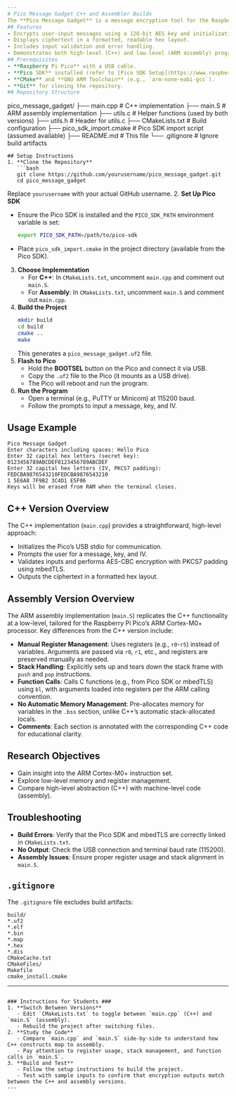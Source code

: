 ```yaml
---
# Pico Message Gadget C++ and Assembler Builds
The **Pico Message Gadget** is a message encryption tool for the Raspberry Pi Pico, implemented in both C++ and ARM assembly for students. It utilizes AES-CBC encryption with PKCS7 padding, built with the Pico SDK and mbedTLS library. The C++ version is designed to be accessible for beginners, while the ARM assembly version offers advanced students a deep dive into low-level programming on the ARM Cortex-M0+ processor.
## Features
- Encrypts user-input messages using a 128-bit AES key and initialization vector (IV).
- Displays ciphertext in a formatted, readable hex layout.
- Includes input validation and error handling.
- Demonstrates both high-level (C++) and low-level (ARM assembly) programming techniques.
## Prerequisites
- **Raspberry Pi Pico** with a USB cable.
- **Pico SDK** installed (refer to [Pico SDK Setup](https://www.raspberrypi.com/documentation/microcontrollers/raspberry-pi-pico.html)).
- **CMake** and **GNU ARM Toolchain** (e.g., `arm-none-eabi-gcc`).
- **Git** for cloning the repository.
## Repository Structure
```
pico_message_gadget/
├── main.cpp           # C++ implementation
├── main.S             # ARM assembly implementation
├── utils.c            # Helper functions (used by both versions)
├── utils.h            # Header for utils.c
├── CMakeLists.txt     # Build configuration
├── pico_sdk_import.cmake  # Pico SDK import script (assumed available)
├── README.md          # This file
└── .gitignore         # Ignore build artifacts
```
## Setup Instructions
1. **Clone the Repository**
   ```bash
   git clone https://github.com/yourusername/pico_message_gadget.git
   cd pico_message_gadget
   ```
   Replace `yourusername` with your actual GitHub username.
2. **Set Up Pico SDK**
   - Ensure the Pico SDK is installed and the `PICO_SDK_PATH` environment variable is set:
     ```bash
     export PICO_SDK_PATH=/path/to/pico-sdk
     ```
   - Place `pico_sdk_import.cmake` in the project directory (available from the Pico SDK).
3. **Choose Implementation**
   - For **C++**: In `CMakeLists.txt`, uncomment `main.cpp` and comment out `main.S`.
   - For **Assembly**: In `CMakeLists.txt`, uncomment `main.S` and comment out `main.cpp`.
4. **Build the Project**
   ```bash
   mkdir build
   cd build
   cmake ..
   make
   ```
   This generates a `pico_message_gadget.uf2` file.
5. **Flash to Pico**
   - Hold the **BOOTSEL** button on the Pico and connect it via USB.
   - Copy the `.uf2` file to the Pico (it mounts as a USB drive).
   - The Pico will reboot and run the program.
6. **Run the Program**
   - Open a terminal (e.g., PuTTY or Minicom) at 115200 baud.
   - Follow the prompts to input a message, key, and IV.
## Usage Example
```
Pico Message Gadget
Enter characters including spaces: Hello Pico
Enter 32 capital hex letters (secret key): 0123456789ABCDEF0123456789ABCDEF
Enter 32 capital hex letters (IV, PKCS7 padding): FEDCBA9876543210FEDCBA9876543210
1 5E6A8 7F9B2 3C4D1 E5F06 
Keys will be erased from RAM when the terminal closes.
```
## C++ Version Overview
The C++ implementation (`main.cpp`) provides a straightforward, high-level approach:
- Initializes the Pico’s USB stdio for communication.
- Prompts the user for a message, key, and IV.
- Validates inputs and performs AES-CBC encryption with PKCS7 padding using mbedTLS.
- Outputs the ciphertext in a formatted hex layout.
## Assembly Version Overview
The ARM assembly implementation (`main.S`) replicates the C++ functionality at a low-level, tailored for the Raspberry Pi Pico’s ARM Cortex-M0+ processor. Key differences from the C++ version include:
- **Manual Register Management**: Uses registers (e.g., `r0`-`r5`) instead of variables. Arguments are passed via `r0`, `r1`, etc., and registers are preserved manually as needed.
- **Stack Handling**: Explicitly sets up and tears down the stack frame with `push` and `pop` instructions.
- **Function Calls**: Calls C functions (e.g., from Pico SDK or mbedTLS) using `bl`, with arguments loaded into registers per the ARM calling convention.
- **No Automatic Memory Management**: Pre-allocates memory for variables in the `.bss` section, unlike C++’s automatic stack-allocated locals.
- **Comments**: Each section is annotated with the corresponding C++ code for educational clarity.
## Research Objectives
- Gain insight into the ARM Cortex-M0+ instruction set.
- Explore low-level memory and register management.
- Compare high-level abstraction (C++) with machine-level code (assembly).
## Troubleshooting
- **Build Errors**: Verify that the Pico SDK and mbedTLS are correctly linked in `CMakeLists.txt`.
- **No Output**: Check the USB connection and terminal baud rate (115200).
- **Assembly Issues**: Ensure proper register usage and stack alignment in `main.S`.
## `.gitignore`
The `.gitignore` file excludes build artifacts:
```
build/
*.uf2
*.elf
*.bin
*.map
*.hex
*.dis
CMakeCache.txt
CMakeFiles/
Makefile
cmake_install.cmake
```
---
```

### Instructions for Students ###
1. **Switch Between Versions**
   - Edit `CMakeLists.txt` to toggle between `main.cpp` (C++) and `main.S` (assembly).
   - Rebuild the project after switching files.
2. **Study the Code**
   - Compare `main.cpp` and `main.S` side-by-side to understand how C++ constructs map to assembly.
   - Pay attention to register usage, stack management, and function calls in `main.S`.
3. **Build and Test**
   - Follow the setup instructions to build the project.
   - Test with sample inputs to confirm that encryption outputs match between the C++ and assembly versions.
---


